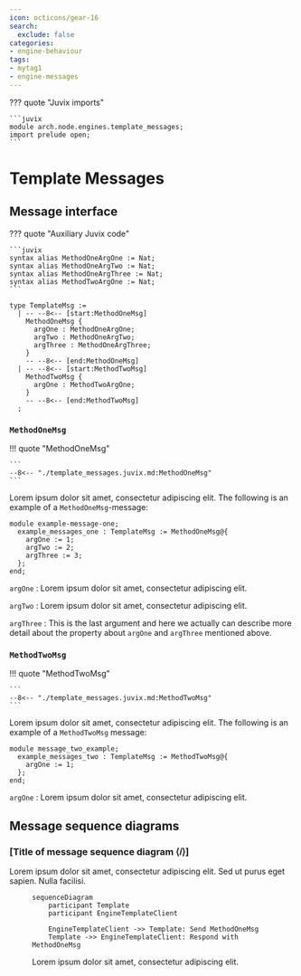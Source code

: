 ```yaml
---
icon: octicons/gear-16
search:
  exclude: false
categories:
- engine-behaviour
tags:
- mytag1
- engine-messages
---
```


??? quote "Juvix imports"

    ```juvix
    module arch.node.engines.template_messages;
    import prelude open;
    ```

# Template Messages

## Message interface

??? quote "Auxiliary Juvix code"

    ```juvix
    syntax alias MethodOneArgOne := Nat;
    syntax alias MethodOneArgTwo := Nat;
    syntax alias MethodOneArgThree := Nat;
    syntax alias MethodTwoArgOne := Nat;
    ```

<!-- --8<-- [start:TemplateMsg] -->
```juvix
type TemplateMsg :=
  | -- --8<-- [start:MethodOneMsg]
    MethodOneMsg {
      argOne : MethodOneArgOne;
      argTwo : MethodOneArgTwo;
      argThree : MethodOneArgThree;
    }
    -- --8<-- [end:MethodOneMsg]
  | -- --8<-- [start:MethodTwoMsg]
    MethodTwoMsg {
      argOne : MethodTwoArgOne;
    }
    -- --8<-- [end:MethodTwoMsg]
  ;
```
<!-- --8<-- [end:TemplateMsg] -->

### `MethodOneMsg`

!!! quote "MethodOneMsg"

    ```
    --8<-- "./template_messages.juvix.md:MethodOneMsg"
    ```

Lorem ipsum dolor sit amet, consectetur adipiscing elit.
The following is an example of a `MethodOneMsg`-message:

<!-- --8<-- [start:example-message-one] -->
```juvix extract-module-statements
module example-message-one;
  example_messages_one : TemplateMsg := MethodOneMsg@{
    argOne := 1;
    argTwo := 2;
    argThree := 3;
  };
end;
```
<!-- --8<-- [end:example-message-one] -->

`argOne`
: Lorem ipsum dolor sit amet, consectetur adipiscing elit.

`argTwo`
: Lorem ipsum dolor sit amet, consectetur adipiscing elit.

`argThree`
: This is the last argument and here we actually
  can describe more detail about the property about `argOne`
  and `argThree` mentioned above.

### `MethodTwoMsg`

!!! quote "MethodTwoMsg"

    ```
    --8<-- "./template_messages.juvix.md:MethodTwoMsg"
    ```

Lorem ipsum dolor sit amet, consectetur adipiscing elit.
The following is an example of a `MethodTwoMsg` message:

<!-- --8<-- [start:message_two_example] -->
```juvix extract-module-statements
module message_two_example;
  example_messages_two : TemplateMsg := MethodTwoMsg@{
    argOne := 1;
  };
end;
```
<!-- --8<-- [end:message_two_example] -->

`argOne`
: Lorem ipsum dolor sit amet, consectetur adipiscing elit.

## Message sequence diagrams

### [Title of message sequence diagram ⟨𝑖⟩]

Lorem ipsum dolor sit amet, consectetur adipiscing elit. Sed ut purus eget
sapien. Nulla facilisi.

<!-- --8<-- [start:message-sequence-diagram] -->
<figure markdown="span">

```mermaid
sequenceDiagram
    participant Template
    participant EngineTemplateClient

    EngineTemplateClient ->> Template: Send MethodOneMsg
    Template ->> EngineTemplateClient: Respond with MethodOneMsg
```

<figcaption markdown="span">
Lorem ipsum dolor sit amet, consectetur adipiscing elit.
</figcaption>
</figure>
<!-- --8<-- [end:message-sequence-diagram] -->


